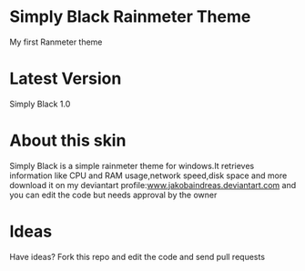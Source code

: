 Simply Black Rainmeter Theme
======================

My first Ranmeter theme

Latest Version
==============

Simply Black 1.0

About this skin
===============

Simply Black is a simple rainmeter theme for windows.It retrieves information like CPU and RAM usage,network speed,disk space and more
download it on my deviantart profile:www.jakobaindreas.deviantart.com and you can edit the code but needs approval by the owner

Ideas
=====

Have ideas? Fork this repo and edit the code and send pull requests


